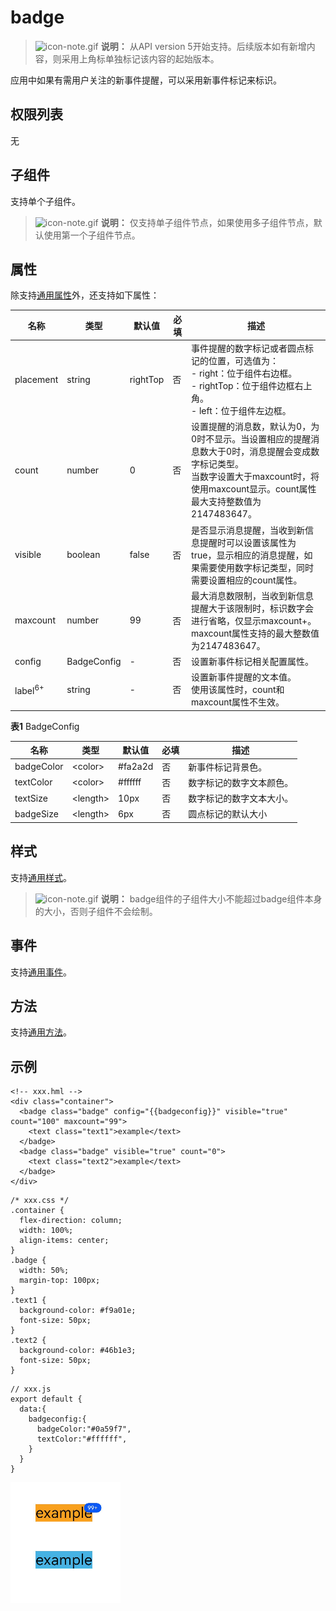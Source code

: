 # badge

> ![icon-note.gif](public_sys-resources/icon-note.gif) **说明：**
> 从API version 5开始支持。后续版本如有新增内容，则采用上角标单独标记该内容的起始版本。

应用中如果有需用户关注的新事件提醒，可以采用新事件标记来标识。


## 权限列表

无


## 子组件

支持单个子组件。

> ![icon-note.gif](public_sys-resources/icon-note.gif) **说明：**
> 仅支持单子组件节点，如果使用多子组件节点，默认使用第一个子组件节点。


## 属性

除支持[通用属性](js-components-common-attributes.md)外，还支持如下属性：

| 名称               | 类型        | 默认值   | 必填 | 描述                                                         |
| ------------------ | ----------- | -------- | ---- | ------------------------------------------------------------ |
| placement          | string      | rightTop | 否   | 事件提醒的数字标记或者圆点标记的位置，可选值为：<br/>-&nbsp;right：位于组件右边框。<br/>-&nbsp;rightTop：位于组件边框右上角。<br/>-&nbsp;left：位于组件左边框。 |
| count              | number      | 0        | 否   | 设置提醒的消息数，默认为0，为0时不显示。当设置相应的提醒消息数大于0时，消息提醒会变成数字标记类型。<br/>当数字设置大于maxcount时，将使用maxcount显示。count属性最大支持整数值为2147483647。 |
| visible            | boolean     | false    | 否   | 是否显示消息提醒，当收到新信息提醒时可以设置该属性为true，显示相应的消息提醒，如果需要使用数字标记类型，同时需要设置相应的count属性。 |
| maxcount           | number      | 99       | 否   | 最大消息数限制，当收到新信息提醒大于该限制时，标识数字会进行省略，仅显示maxcount+。<br/>maxcount属性支持的最大整数值为2147483647。 |
| config             | BadgeConfig | -        | 否   | 设置新事件标记相关配置属性。                                 |
| label<sup>6+</sup> | string      | -        | 否   | 设置新事件提醒的文本值。<br/>使用该属性时，count和maxcount属性不生效。 |

**表1** BadgeConfig

| 名称 | 类型 | 默认值 | 必填 | 描述 |
| -------- | -------- | -------- | -------- | -------- |
| badgeColor | &lt;color&gt; | \#fa2a2d | 否 | 新事件标记背景色。 |
| textColor | &lt;color&gt; | \#ffffff | 否 | 数字标记的数字文本颜色。 |
| textSize | &lt;length&gt; | 10px | 否 | 数字标记的数字文本大小。 |
| badgeSize | &lt;length&gt; | 6px | 否 | 圆点标记的默认大小 |


## 样式

支持[通用样式](../arkui-js/js-components-common-styles.md)。

> ![icon-note.gif](public_sys-resources/icon-note.gif) **说明：**
> badge组件的子组件大小不能超过badge组件本身的大小，否则子组件不会绘制。


## 事件

支持[通用事件](../arkui-js/js-components-common-events.md)。


## 方法

支持[通用方法](../arkui-js/js-components-common-methods.md)。


## 示例

```
<!-- xxx.hml -->
<div class="container">
  <badge class="badge" config="{{badgeconfig}}" visible="true" count="100" maxcount="99">
    <text class="text1">example</text>
  </badge>
  <badge class="badge" visible="true" count="0">
    <text class="text2">example</text>
  </badge>
</div>
```

```
/* xxx.css */
.container {
  flex-direction: column;
  width: 100%;
  align-items: center;
}
.badge {
  width: 50%;
  margin-top: 100px;
}
.text1 {
  background-color: #f9a01e;
  font-size: 50px;
}
.text2 {
  background-color: #46b1e3;
  font-size: 50px;
}
```

```
// xxx.js
export default {
  data:{
    badgeconfig:{
      badgeColor:"#0a59f7",
      textColor:"#ffffff",
    }
  }
}
```

![zh-cn_image_000000117726526811](figures/zh-cn_image_000000117726526811.png)
